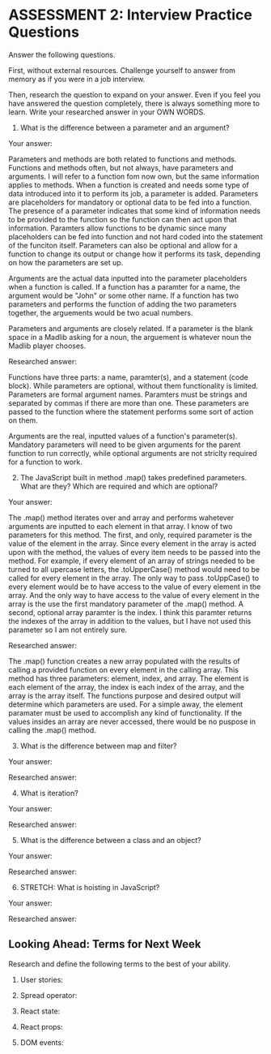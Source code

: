# ASSESSMENT 2: Interview Practice Questions

Answer the following questions.

First, without external resources. Challenge yourself to answer from memory as if you were in a job interview.

Then, research the question to expand on your answer. Even if you feel you have answered the question completely, there is always something more to learn. Write your researched answer in your OWN WORDS.

1. What is the difference between a parameter and an argument?

Your answer:

Parameters and methods are both related to functions and methods. Functions and methods often, but not always, have parameters and arguments. I will refer to a function fom now own, but the same information applies to methods. When a function is created and needs some type of data introduced into it to perform its job, a parameter is added. Parameters are placeholders for mandatory or optional data to be fed into a function. The presence of a parameter indicates that some kind of information needs to be provided to the function so the function can then act upon that information. Paramters allow functions to be dynamic since many placeholders can be fed into function and not hard coded into the statement of the funciton itself. Parameters can also be optional and allow for a function to change its output or change how it performs its task, depending on how the parameters are set up. 

Arguments are the actual data inputted into the parameter placeholders when a function is called. If a function has a paramter for a name, the argument would be "John" or some other name. If a function has two parameters and performs the function of adding the two parameters together, the arguements would be two acual numbers. 

Parameters and arguments are closely related. If a parameter is the blank space in a Madlib asking for a noun, the arguement is whatever noun the Madlib player chooses.

Researched answer:

Functions have three parts: a name, paramter(s), and a statement (code block). While parameters are optional, without them functionality is limited. Parameters are formal argument names. Paramters must be strings and separated by commas if there are more than one. These parameters are passed to the function where the statement performs some sort of action on them. 

Arguments are the real, inputted values of a function's parameter(s). Mandatory parameters will need to be given arguments for the parent function to run correctly, while optional arguments are not striclty required for a function to work.

2. The JavaScript built in method .map() takes predefined parameters. What are they? Which are required and which are optional?

Your answer:

The .map() method iterates over and array and performs wahetever arguments are inputted to each element in that array. I know of two parameters for this method. The first, and only, required parameter is the value of the element in the array. Since every element in the array is acted upon with the method, the values of every item needs to be passed into the method. For example, if every element of an array of strings needed to be turned to all upercase letters, the .toUpperCase() method would need to be called for every element in the array. The only way to pass .toUppCase() to every element would be to have access to the value of every element in the array. And the only way to have access to the value of every element in the array is the use the first mandatory parameter of the .map() method. A second, optional array paramter is the index. I think this paramter returns the indexes of the array in addition to the values, but I have not used this parameter so I am not entirely sure.

Researched answer:

The .map() function creates a new array populated with the results of calling a provided function on every element in the calling array. This method has three parameters: element, index, and array. The element is each element of the array, the index is each index of the array, and the array is the array itself. The functions purpose and desired output will determine which parameters are used. For a simple away, the element paramater must be used to accomplish any kind of functionality. If the values insides an array are never accessed, there would be no puspose in calling the .map() method.

3. What is the difference between map and filter?

Your answer:

Researched answer:

4. What is iteration?

Your answer:

Researched answer:

5. What is the difference between a class and an object?

Your answer:

Researched answer:

6. STRETCH: What is hoisting in JavaScript?

Your answer:

Researched answer:

## Looking Ahead: Terms for Next Week

Research and define the following terms to the best of your ability.

1. User stories:

2. Spread operator:

3. React state:

4. React props:

5. DOM events:
